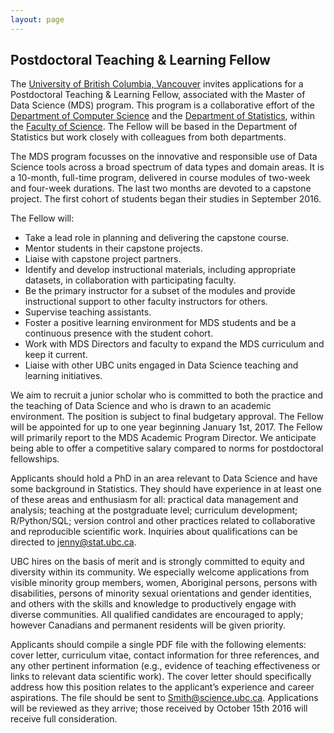 ```yaml
---
layout: page
---
```


## Postdoctoral Teaching & Learning Fellow

The [University of British Columbia, Vancouver](http://www.ubc.ca/about) invites applications for a Postdoctoral Teaching & Learning Fellow, associated with the Master of Data Science (MDS) program.  This program is a collaborative effort of the [Department of Computer Science](https://www.cs.ubc.ca) and the [Department of Statistics](http://www.stat.ubc.ca), within the [Faculty of Science](http://science.ubc.ca).  The Fellow will be based in the Department of Statistics but work closely with colleagues from both departments.

The MDS program focusses on the innovative and responsible use of Data Science tools across a broad spectrum of data types and domain areas. It is a 10-month, full-time program, delivered in course modules of two-week and four-week durations. The last two months are devoted to a capstone project. The first cohort of students began their studies in September 2016.

The Fellow will:

 * Take a lead role in planning and delivering the capstone course.
 * Mentor students in their capstone projects.
 * Liaise with capstone project partners.
 * Identify and develop instructional materials, including appropriate datasets, in collaboration with participating faculty.
 * Be the primary instructor for a subset of the modules and provide instructional support to other faculty instructors for others.
 * Supervise teaching assistants.
 * Foster a positive learning environment for MDS students and be a continuous presence with the student cohort.
 * Work with MDS Directors and faculty to expand the MDS curriculum and keep it current.
 * Liaise with other UBC units engaged in Data Science teaching and learning initiatives. 

We aim to recruit a junior scholar who is committed to both the practice and the teaching of Data Science and who is drawn to an academic environment. 
The position is subject to final budgetary approval. The Fellow will be appointed for up to one year beginning January 1st, 2017.  The Fellow will primarily report to the MDS Academic Program Director. We anticipate being able to offer a competitive salary compared to norms for postdoctoral fellowships.

Applicants should hold a PhD in an area relevant to Data Science and have some background in Statistics. They should have experience in at least one of these areas and enthusiasm for all: practical data management and analysis; teaching at the postgraduate level; curriculum development; R/Python/SQL; version control and other practices related to collaborative and reproducible scientific work. Inquiries about qualifications  can be directed to <jenny@stat.ubc.ca>.

UBC hires on the basis of merit and is strongly committed to equity and diversity within its community. We especially welcome applications from visible minority group members, women, Aboriginal persons, persons with disabilities, persons of minority sexual orientations and gender identities, and others with the skills and knowledge to productively engage with diverse communities. All qualified candidates are encouraged to apply; however Canadians and permanent residents will be given priority.

Applicants should compile a single PDF file with the following elements: cover letter, curriculum vitae, contact information for three references, and any other pertinent information (e.g., evidence of teaching effectiveness or links to relevant data scientific work). The cover letter should specifically address how this position relates to the applicant’s experience and career aspirations. The file should be sent to <Smith@science.ubc.ca>. Applications will be reviewed as they arrive; those received by October 15th 2016 will receive full consideration.

